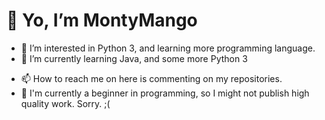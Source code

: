 # 👋 Yo, I’m MontyMango


- 👀 I’m interested in Python 3, and learning more programming language.
- 🌱 I’m currently learning Java, and some more Python 3
<!--
- 💞️ I’m looking to collaborate on nothing right now...
-->
- 📫 How to reach me on here is commenting on my repositories.
- 📙 I'm currently a beginner in programming, so I might not publish high quality work. Sorry. ;(

<!--
MontyMango/MontyMango is a ✨ special ✨ repository because its `README.md` (this file) appears on your GitHub profile.
You can click the Preview link to take a look at your changes.
--->
